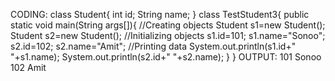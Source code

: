 CODING:
class Student{
int id;
String name;
}
class TestStudent3{
public static void main(String args[]){
//Creating objects
Student s1=new Student();
Student s2=new Student();
//Initializing objects
s1.id=101;
s1.name="Sonoo";
s2.id=102;
s2.name="Amit";
//Printing data
System.out.println(s1.id+" "+s1.name);
System.out.println(s2.id+" "+s2.name);
}
}
OUTPUT:
101 Sonoo
102 Amit
